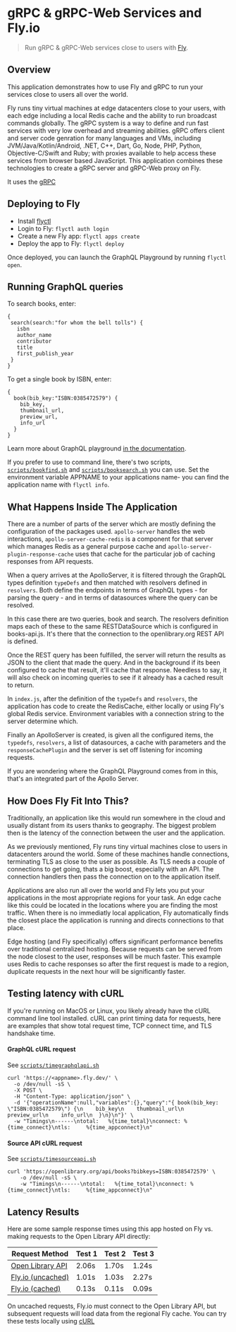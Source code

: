 # gRPC & gRPC-Web Services and Fly.io

> Run gRPC & gRPC-Web services close to users with [Fly](https://fly.io/).

## Overview

<!---- cut here --->

This application demonstrates how to use Fly and gRPC to run your services close to users all over the world. 

Fly runs tiny virtual machines at edge datacenters close to your users, with each edge including a local Redis cache and the ability to run broadcast commands globally. The gRPC system is a way to define and run fast services with very low overhead and streaming abilities. gRPC offers client and server code genration for many languages and VMs, including JVM/Java/Kotlin/Android, .NET, C++, Dart, Go, Node, PHP, Python, Objective-C/Swift and Ruby; with proxies available to help access these services from browser based JavaScript. This application combines these technologies to create a gRPC server and gRPC-Web proxy on Fly. 

It uses the [gRPC](https://grpc.io) 

## Deploying to Fly

- Install [flyctl](https://fly.io/docs/getting-started/installing-flyctl/)
- Login to Fly: `flyctl auth login`
- Create a new Fly app: `flyctl apps create`
- Deploy the app to Fly: `flyctl deploy`

Once deployed, you can launch the GraphQL Playground by running `flyctl open`.

## Running GraphQL queries

To search books, enter:

```
{
 search(search:"for whom the bell tolls") {
   isbn
   author_name
   contributor
   title
   first_publish_year
 }
}
```

To get a single book by ISBN, enter:

```
{
  book(bib_key:"ISBN:0385472579") {
    bib_key,
    thumbnail_url,
    preview_url,
    info_url
  }
}
```

Learn more about GraphQL playground [in the documentation](https://www.apollographql.com/docs/apollo-server/testing/graphql-playground/).

If you prefer to use to command line, there's two scripts, [`scripts/bookfind.sh`](https://github.com/fly-examples/edge-apollo-cache/blob/master/scripts/bookfind.sh) and [`scripts/booksearch.sh`](https://github.com/fly-examples/edge-apollo-cache/blob/master/scripts/booksearch.sh) you can use. Set the environment variable APPNAME to your applications name- you can find the application name with `flyctl info`. 

## What Happens Inside The Application

There are a number of parts of the server which are mostly defining the configuration of the packages used. `apollo-server` handles the web interactions, `apollo-server-cache-redis` is a component for that server which manages Redis as a general purpose cache and `apollo-server-plugin-response-cache` uses that cache for the particular job of caching responses from API requests.

When a query arrives at the ApolloServer, it is filtered through the GraphQL types definition `typeDefs` and then matched with resolvers defined in `resolvers`. Both define the endpoints in terms of GraphQL types - for parsing the query - and in terms of datasources where the query can be resolved.

In this case there are two queries, book and search. The resolvers definition maps each of these to the same RESTDataSource which is configured in books-api.js. It's there that the connection to the openlibrary.org REST API is defined. 

Once the REST query has been fulfilled, the server will return the results as JSON to the client that made the query. And in the background if its been configured to cache that result, it'll cache that response. Needless to say, it will also check on incoming queries to see if it already has a cached result to return.

In `index.js`, after the definition of the `typeDefs` and `resolvers`, the application has code to create the RedisCache, either locally or using Fly's global Redis service. Environment variables with a connection string to the server determine which.

Finally an ApolloServer is created, is given all the configured items, the `typedefs`, `resolvers`, a list of datasources, a cache with parameters and the `responseCachePlugin` and the server is set off listening for incoming requests. 

If you are wondering where the GraphQL Playground comes from in this, that's an integrated part of the Apollo Server. 

## How Does Fly Fit Into This?

Traditionally, an application like this would run somewhere in the cloud and usually distant from its users thanks to geography. The biggest problem then is the latency of the connection between the user and the application.

As we previously mentioned, Fly runs tiny virtual machines close to users in datacenters around the world. Some of these machines handle connections, terminating TLS as close to the user as possible. As TLS needs a couple of connections to get going, thats a big boost, especially with an API. The connection handlers then pass the connection on to the application itself.

Applications are also run all over the world and Fly lets you put your applications in the most appropriate regions for your task. An edge cache like this could be located in the locations where you are finding the most traffic. When there is no immediatly local application, Fly automatically finds the closest place the application is running and directs connections to that place. 

Edge hosting (and Fly specifically) offers significant performance benefits over traditional centralized hosting. Because requests can be served from the node closest to the user, responses will be much faster. This example uses Redis to cache responses so after the first request is made to a region, duplicate requests in the next hour will be significantly faster.


## Testing latency with cURL

If you're running on MacOS or Linux, you likely already have the cURL command line tool installed. cURL can print timing data for requests, here are examples that show total request time, TCP connect time, and TLS handshake time.

#### GraphQL cURL request

See [`scripts/timegraphqlapi.sh`](https://github.com/fly-examples/edge-apollo-cache/blob/master/scripts/timegraphqlapi.sh)

```curl
curl 'https://<appname>.fly.dev/' \
  -o /dev/null -sS \
  -X POST \
  -H "Content-Type: application/json" \
  -d '{"operationName":null,"variables":{},"query":"{ book(bib_key: \"ISBN:0385472579\") {\n    bib_key\n    thumbnail_url\n    preview_url\n    info_url\n  }\n}\n"}' \
  -w "Timings\n------\ntotal:   %{time_total}\nconnect: %{time_connect}\ntls:     %{time_appconnect}\n"
```

#### Source API cURL request

See [`scripts/timesourceapi.sh`](https://github.com/fly-examples/edge-apollo-cache/blob/master/scripts/timesourceapi.sh)

```curl
curl 'https://openlibrary.org/api/books?bibkeys=ISBN:0385472579' \
    -o /dev/null -sS \
    -w "Timings\n------\ntotal:   %{time_total}\nconnect: %{time_connect}\ntls:     %{time_appconnect}\n"
```

## Latency Results

Here are some sample response times using this app hosted on Fly vs. making requests to the Open Library API directly:

| Request Method    | Test 1 | Test 2 | Test 3 |
|-------------------|--------|--------|--------|
| [Open Library API](#source-api-curl-request)  | 2.06s  | 1.70s  | 1.24s  |
| [Fly.io (uncached)](#graphql-curl-request) | 1.01s  | 1.03s  | 2.27s  |
| [Fly.io (cached)](#graphql-curl-request)   | 0.13s  | 0.11s  | 0.09s  |

On uncached requests, Fly.io must connect to the Open Library API, but subsequent requests will load data from the regional Fly cache. You can try these tests locally using [cURL](#testing-latency-with-curl)
